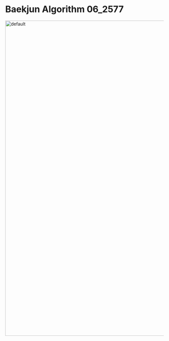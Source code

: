# Baekjun Algorithm 06_2577

<img width="1000" alt="default" 
src="https://user-images.githubusercontent.com/29402714/43574656-bfb3af82-967f-11e8-87b8-5d36c5024db7.png">
